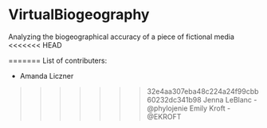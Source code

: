 # VirtualBiogeography
Analyzing the biogeographical accuracy of a piece of fictional media
<<<<<<< HEAD


=======
List of contributers:
- Amanda Liczner
>>>>>>> 32e4aa307eba48c224a24f99cbb60232dc341b98
Jenna LeBlanc - @phylojenie
Emily Kroft - @EKROFT
